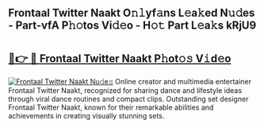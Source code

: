 ## Frontaal Twitter Naakt O𝚗𝚕yf𝚊ns L𝚎a𝚔ed N𝚞𝚍es - Part-vfA P𝚑𝚘tos Vi𝚍𝚎o - H𝚘𝚝 Part L𝚎a𝚔s kRjU9

# <h2><a href="http://kff5rld.oniu.top/?m=Frontaal+Twitter+Naakt">🔗👉 🔴 Frontaal Twitter Naakt P𝚑ot𝚘𝚜 V𝚒d𝚎o</a></h2>

[![Frontaal Twitter Naakt Nu𝚍e𝚜](https://i.imgur.com/0qMVB7G.gif)](http://kff5rld.oniu.top/?m=Frontaal+Twitter+Naakt)
Online creator and multimedia entertainer Frontaal Twitter Naakt, recognized for sharing dance and lifestyle ideas through viral dance routines and compact clips. Outstanding set designer Frontaal Twitter Naakt, known for their remarkable abilities and achievements in creating visually stunning sets.  

